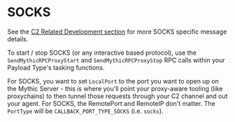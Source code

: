 # SOCKS

See the [C2 Related Development section](../c2-related-development/c2-profile-code/agent-side-coding/socks.md) for more SOCKS specific message details.

To start / stop SOCKS (or any interactive based protocol), use the `SendMythicRPCProxyStart` and `SendMythicRPCProxyStop` RPC calls within your Payload Type's tasking functions.

For SOCKS, you want to set `LocalPort` to the port you want to open up on the Mythic Server - this is where you'll point your proxy-aware tooling (like proxychains) to then tunnel those requests through your C2 channel and out your agent. For SOCKS, the RemotePort and RemoteIP don't matter. The `PortType` will be `CALLBACK_PORT_TYPE_SOCKS` (i.e. `socks`).
